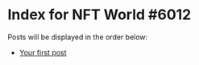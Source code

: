 # Index for NFT World #6012
Posts will be displayed in the order below:

- [Your first post](./001-first.md)

